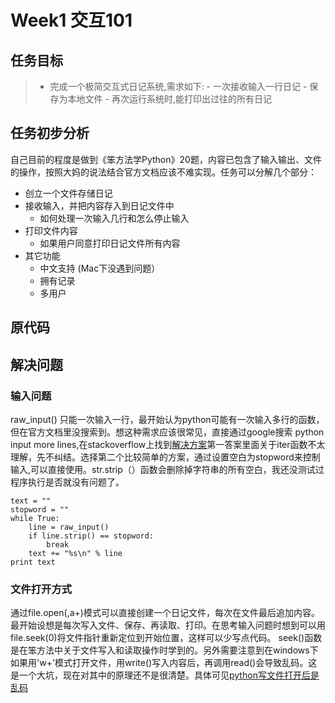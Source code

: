 # Week1 交互101
## 任务目标
> - 完成一个极简交互式日记系统,需求如下:
	- 一次接收输入一行日记
	- 保存为本地文件
	- 再次运行系统时,能打印出过往的所有日记

## 任务初步分析
自己目前的程度是做到《笨方法学Python》20题，内容已包含了输入输出、文件的操作，按照大妈的说法结合官方文档应该不难实现。任务可以分解几个部分：

- 创立一个文件存储日记
- 接收输入，并把内容存入到日记文件中
	+ 如何处理一次输入几行和怎么停止输入
- 打印文件内容
	+ 如果用户同意打印日记文件所有内容
- 其它功能
	+ 中文支持 (Mac下没遇到问题）
	+ 拥有记录
	+ 多用户

## 原代码

## 解决问题

### 输入问题
raw_input() 只能一次输入一行，最开始认为python可能有一次输入多行的函数，但在官方文档里没搜索到。想这种需求应该很常见，直接通过google搜索 python input more lines,在stackoverflow上找到[解决方案](http://stackoverflow.com/questions/11664443/raw-input-across-multiple-lines-in-python)第一答案里面关于iter函数不太理解，先不纠结。选择第二个比较简单的方案，通过设置空白为stopword来控制输入,可以直接使用。str.strip（）函数会删除掉字符串的所有空白，我还没测试过程序执行是否就没有问题了。

```
text = ""
stopword = ""
while True:
    line = raw_input()
    if line.strip() == stopword:
        break
    text += "%s\n" % line
print text
```

### 文件打开方式
通过file.open(,a+)模式可以直接创建一个日记文件，每次在文件最后追加内容。最开始设想是每次写入文件、保存、再读取、打印。在思考输入问题时想到可以用file.seek(0)将文件指针重新定位到开始位置，这样可以少写点代码。
seek()函数是在笨方法中关于文件写入和读取操作时学到的。另外需要注意到在windows下如果用'w+'模式打开文件，用write()写入内容后，再调用read()会导致乱码。这是一个大坑，现在对其中的原理还不是很清楚。具体可见[python写文件打开后是乱码](http://segmentfault.com/q/1010000000397712)
